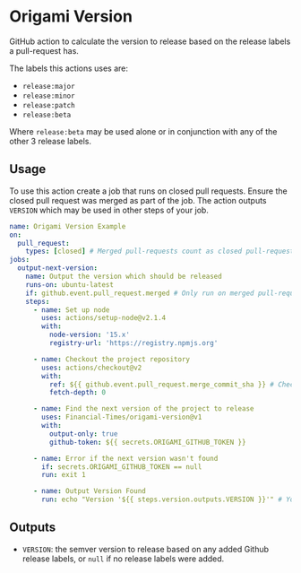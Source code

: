 # Origami Version

GitHub action to calculate the version to release based on the release labels a pull-request has.

The labels this actions uses are:
- `release:major`
- `release:minor`
- `release:patch`
- `release:beta`

Where `release:beta` may be used alone or in conjunction with any of the other 3 release labels.

## Usage

To use this action create a job that runs on closed pull requests. Ensure the closed pull request was merged as part of the job. The action outputs `VERSION` which may be used in other steps of your job.

```yml
name: Origami Version Example
on:
  pull_request:
    types: [closed] # Merged pull-requests count as closed pull-requests.
jobs:
  output-next-version:
    name: Output the version which should be released
    runs-on: ubuntu-latest
    if: github.event.pull_request.merged # Only run on merged pull-requests
    steps:
      - name: Set up node
        uses: actions/setup-node@v2.1.4
        with:
          node-version: '15.x'
          registry-url: 'https://registry.npmjs.org'

      - name: Checkout the project repository
        uses: actions/checkout@v2
        with:
          ref: ${{ github.event.pull_request.merge_commit_sha }} # Checkout the merged commit
          fetch-depth: 0

      - name: Find the next version of the project to release
        uses: Financial-Times/origami-version@v1
        with:
          output-only: true
          github-token: ${{ secrets.ORIGAMI_GITHUB_TOKEN }}

      - name: Error if the next version wasn't found
        if: secrets.ORIGAMI_GITHUB_TOKEN == null
        run: exit 1

      - name: Output Version Found
        run: echo "Version '${{ steps.version.outputs.VERSION }}'" # You could publish to npm here instead, for example
```

## Outputs

- `VERSION`: the semver version to release based on any added Github release labels, or `null` if no release labels were added.
